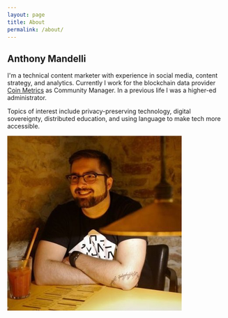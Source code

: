 ```yaml
---
layout: page
title: About
permalink: /about/
---
```


## Anthony Mandelli

I'm a technical content marketer with experience in social media, content strategy, and analytics. Currently I work for the blockchain data provider [Coin Metrics](https://coinmetrics.io) as Community Manager. In a previous life I was a higher-ed administrator.

Topics of interest include privacy-preserving technology, digital sovereignty, distributed education, and using language to make tech more accessible.

![image](\assets\img\other\nLcX4Iii_400x400.jpg)
